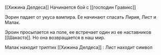 
[[Хижина Делдеса]]
Начинается бой с [[господин Гравикс]]

Эорин падает от укуса вампира. Ее начинают спасать Лирия, Лист и Малак.

Эроин просыпается на поле, ее встречает один из ее наставников [[Шакастэ]]. Но она возвращается в наш мир.


Малак находит триптих [[Хижина Делдеса]] :
Лист находит символ 